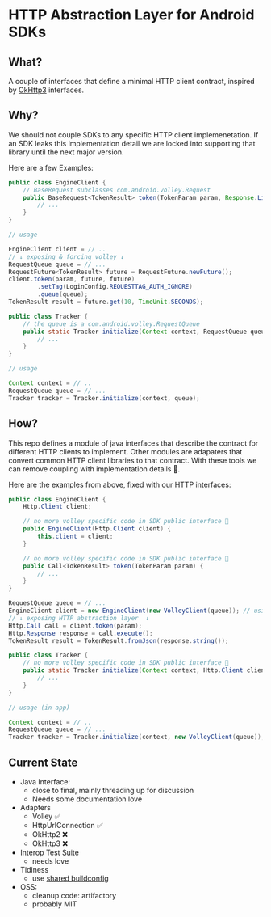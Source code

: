 # HTTP Abstraction Layer for Android SDKs

## What?

A couple of interfaces that define a minimal HTTP client contract, inspired by [OkHttp3](https://square.github.io/okhttp/) interfaces.

## Why?

We should not couple SDKs to any specific HTTP client implemenetation. If an SDK leaks this implementation detail we are locked into supporting that library until the next major version. 

Here are a few Examples:

```java
public class EngineClient {
    // BaseRequest subclasses com.android.volley.Request
    public BaseRequest<TokenResult> token(TokenParam param, Response.Listener<TokenResult> listener, Response.ErrorListener errorListener) {
        // ...
    }
}

// usage

EngineClient client = // ..
// ↓ exposing & forcing volley ↓
RequestQueue queue = // ...
RequestFuture<TokenResult> future = RequestFuture.newFuture();
client.token(param, future, future)
        .setTag(LoginConfig.REQUESTTAG_AUTH_IGNORE)
        .queue(queue);
TokenResult result = future.get(10, TimeUnit.SECONDS);
```

```java
public class Tracker {
    // the queue is a com.android.volley.RequestQueue
    public static Tracker initialize(Context context, RequestQueue queue) {
        // ...
    }
}

// usage

Context context = // ..
RequestQueue queue = // ...
Tracker tracker = Tracker.initialize(context, queue);
```

## How?

This repo defines a module of java interfaces that describe the contract for different HTTP clients to implement. Other modules are adapaters that convert common HTTP client libraries to that contract. With these tools we can remove coupling with implementation details 🤗. 

Here are the examples from above, fixed with our HTTP interfaces:

```java
public class EngineClient {
    Http.Client client;

    // no more volley specific code in SDK public interface 🤗
    public EngineClient(Http.Client client) {
        this.client = client;
    }

    // no more volley specific code in SDK public interface 🤗
    public Call<TokenResult> token(TokenParam param) {
        // ...
    }
}

RequestQueue queue = // ...
EngineClient client = new EngineClient(new VolleyClient(queue)); // using volley adapter
// ↓ exposing HTTP abstraction layer  ↓
Http.Call call = client.token(param); 
Http.Response response = call.execute();
TokenResult result = TokenResult.fromJson(response.string());
```

```java
public class Tracker {
    // no more volley specific code in SDK public interface 🤗
    public static Tracker initialize(Context context, Http.Client client) {
        // ...
    }
}

// usage (in app)

Context context = // ..
RequestQueue queue = // ...
Tracker tracker = Tracker.initialize(context, new VolleyClient(queue)); // using volley adapter
```

## Current State

* Java Interface: 
    - close to final, mainly threading up for discussion
    - Needs some documentation love
* Adapters
    - Volley ✅
    - HttpUrlConnection ✅
    - OkHttp2 ❌
    - OkHttp3 ❌
* Interop Test Suite 
    - needs love
* Tidiness
    - use [shared buildconfig](https://github.com/rakutentech/android-buildconfig)
* OSS: 
    - cleanup code: artifactory
    - probably MIT
